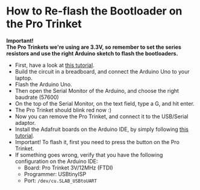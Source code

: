# How to Re-flash the Bootloader on the Pro Trinket

**Important!**  
**The Pro Trinkets we're using are 3.3V, so remember to set the series resistors and use the right Arduino sketch to flash the bootloaders.**

* First, have a look at [this tutorial](https://learn.adafruit.com/introducing-pro-trinket/re-programming-bootloader).
* Build the circuit in a breadboard, and connect the Arduino Uno to your laptop.
* Flash the Arduino Uno.
* Then open the Serial Monitor of the Arduino, and choose the right baudrate (57600)
* On the top of the Serial Monitor, on the text field, type a G, and hit enter.
* The Pro Trinket should blink red now :)
* Now you can remove the Pro Trinket, and connect it to the USB/Serial adaptor.
* Install the Adafruit boards on the Arduino IDE, by simply following [this tutorial](https://learn.adafruit.com/adafruit-arduino-ide-setup/arduino-1-dot-6-x-ide).
* Important! To flash it, first you need to press the button on the Pro Trinket.
* If something goes wrong, verify that you have the following configuration on the Arduino IDE:
	* Board: Pro Trinket 3V/12MHz (FTDI)
	* Programmer: USBtinyISP
	* Port: `/dev/cu.SLAB_USBtoUART`
